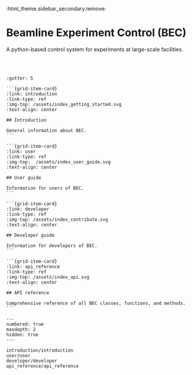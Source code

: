 :html_theme.sidebar_secondary.remove:

# Beamline Experiment Control (BEC)

A python-based control system for experiments at large-scale facilities.

<br><br>

````{grid} 2
:gutter: 5

```{grid-item-card}
:link: introduction
:link-type: ref
:img-top: /assets/index_getting_started.svg
:text-align: center

## Introduction

General information about BEC.
```

```{grid-item-card}
:link: user
:link-type: ref
:img-top:  /assets/index_user_guide.svg
:text-align: center

## User guide

Information for users of BEC.
```

```{grid-item-card} 
:link: developer
:link-type: ref
:img-top: /assets/index_contribute.svg
:text-align: center

## Developer guide

Information for developers of BEC. 
```

```{grid-item-card} 
:link: api_reference
:link-type: ref
:img-top: /assets/index_api.svg
:text-align: center

## API reference

Comprehensive reference of all BEC classes, functions, and methods.
```

````


```{toctree}
---
numbered: true
maxdepth: 2
hidden: true
---

introduction/introduction
user/user
developer/developer
api_reference/api_reference
```





